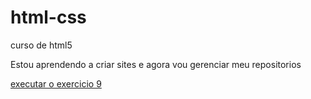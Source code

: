 # html-css
 curso de html5

 Estou aprendendo a criar sites e agora vou gerenciar meu repositorios

<a href="https://coruja4554.github.io/html-css/exercicios/ex009/index.html">executar o exercicio 9 </a>